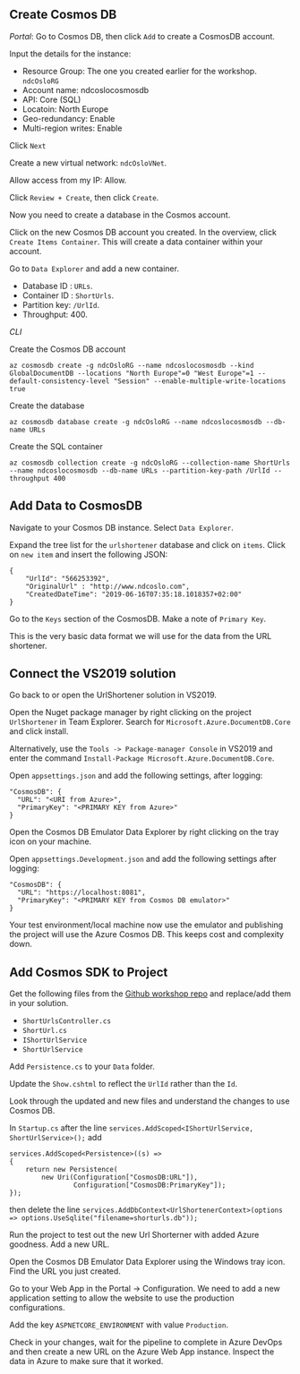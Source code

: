 ## Create Cosmos DB

*_Portal_*: Go to Cosmos DB, then click `Add` to create a CosmosDB account.

Input the details for the instance:

- Resource Group: The one you created earlier for the workshop. `ndcOsloRG`
- Account name: ndcoslocosmosdb
- API: Core (SQL)
- Locatoin: North Europe
- Geo-redundancy: Enable
- Multi-region writes: Enable

Click `Next`

Create a new virtual network: `ndcOsloVNet`.

Allow access from my IP: Allow.

Click `Review + Create`, then click `Create`.

Now you need to create a database in the Cosmos account.

Click on the new Cosmos DB account you created. In the overview, click `Create Items Container`. This will create a data container within your account.

Go to `Data Explorer` and add a new container. 

- Database ID : `URLs`. 
- Container ID : `ShortUrls`. 
- Partition key: `/UrlId`. 
- Throughput: 400.

*_CLI_*

Create the Cosmos DB account

`az cosmosdb create -g ndcOsloRG --name ndcoslocosmosdb --kind GlobalDocumentDB --locations "North Europe"=0 "West Europe"=1 --default-consistency-level "Session" --enable-multiple-write-locations true`

Create the database

`az cosmosdb database create -g ndcOsloRG --name ndcoslocosmosdb --db-name URLs`

Create the SQL container

`az cosmosdb collection create -g ndcOsloRG --collection-name ShortUrls  --name ndcoslocosmosdb --db-name URLs --partition-key-path /UrlId --throughput 400`

## Add Data to CosmosDB

Navigate to your Cosmos DB instance. Select `Data Explorer`. 

Expand the tree list for the `urlshortener` database and click on `items`. Click on `new item` and insert the following JSON:

~~~~ 
{
    "UrlId": "566253392",
    "OriginalUrl" : "http://www.ndcoslo.com",
    "CreatedDateTime": "2019-06-16T07:35:18.1018357+02:00"
}
~~~~

Go to the `Keys` section of the CosmosDB. Make a note of `Primary Key`.

This is the very basic data format we will use for the data from the URL shortener. 

## Connect the VS2019 solution

Go back to or open the UrlShortener solution in VS2019. 

Open the Nuget package manager by right clicking on the project `UrlShortener` in Team Explorer. Search for `Microsoft.Azure.DocumentDB.Core` and click install. 

Alternatively, use the `Tools -> Package-manager Console` in VS2019 and enter the command `Install-Package Microsoft.Azure.DocumentDB.Core`.

Open `appsettings.json` and add the following settings, after logging:

~~~~
"CosmosDB": {
  "URL": "<URI from Azure>",
  "PrimaryKey": "<PRIMARY KEY from Azure>"
}
~~~~

Open the Cosmos DB Emulator Data Explorer by right clicking on the tray icon on your machine.

Open `appsettings.Development.json` and add the following settings after logging:

~~~~
"CosmosDB": {
  "URL": "https://localhost:8081",
  "PrimaryKey": "<PRIMARY KEY from Cosmos DB emulator>"
}
~~~~

Your test environment/local machine now use the emulator and publishing the project will use the Azure Cosmos DB. This keeps cost and complexity down.

## Add Cosmos SDK to Project

Get the following files from the [Github workshop repo](https://github.com/lklint/azure-workshop/tree/master/Day%202/02%20-%20Data) and replace/add them in your solution.

- `ShortUrlsController.cs`
- `ShortUrl.cs`
- `IShortUrlService`
- `ShortUrlService`

Add `Persistence.cs` to your `Data` folder.

Update the `Show.cshtml` to reflect the `UrlId` rather than the `Id`.

Look through the updated and new files and understand the changes to use Cosmos DB.

In `Startup.cs` after the line `services.AddScoped<IShortUrlService, ShortUrlService>();` add 

~~~~
services.AddScoped<Persistence>((s) =>
{
    return new Persistence(
        new Uri(Configuration["CosmosDB:URL"]),
                Configuration["CosmosDB:PrimaryKey"]);
});
~~~~

then delete the line `services.AddDbContext<UrlShortenerContext>(options => options.UseSqlite("filename=shorturls.db"));`

Run the project to test out the new Url Shorterner with added Azure goodness. Add a new URL. 

Open the Cosmos DB Emulator Data Explorer using the Windows tray icon. Find the URL you just created.

Go to your Web App in the Portal -> Configuration. We need to add a new application setting to allow the website to use the production configurations.

Add the key `ASPNETCORE_ENVIRONMENT` with value `Production`.

Check in your changes, wait for the pipeline to complete in Azure DevOps and then create a new URL on the Azure Web App instance. Inspect the data in Azure to make sure that it worked.